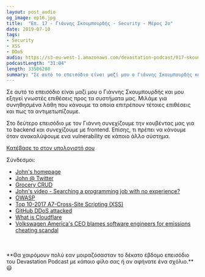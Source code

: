 ```yaml
---
layout: post_audio
og_image: ep16.jpg
title:  "Επ. 17 - Γιάννης Σκουμπουρδής - Security - Μέρος 2ο"
date: 2019-07-10
tags:
- Security
- XSS
- DDoS
audio: https://s3-eu-west-1.amazonaws.com/devastation-podcast/017-skoumbourdis-security-2.mp3
podcastLength: "31:04"
length: 33506208
summary: "Σε αυτό το επεισόδιο είναι μαζί μου ο Γιάννης Σκουμπουρδής και μου εξηγεί γνωστές επιθέσεις προς τα συστήματα μας. Μιλάμε για συνηθησμένα λάθη που κάνουμε τα οποία επιτρέπουν τέτοιες επιθέσεις και πως τα αντιμετωπίζουμε."
---
```

Σε αυτό το επεισόδιο είναι μαζί μου ο Γιάννης Σκουμπουρδής και μου εξηγεί γνωστές επιθέσεις προς
τα συστήματα μας. Μιλάμε για συνηθησμένα λάθη που κάνουμε τα οποία επιτρέπουν τέτοιες επιθέσεις
και πως τα αντιμετωπίζουμε.

Στο δεύτερο επεισόδιο με τον Γιάννη συνεχίζουμε την κουβέντας μας για το backend και συνεχίζουμε με frontend. Επίσης, τι πρέπει να κάνουμε όταν ανακαλύψουμε ενα vulnerability σε κάποιο άλλο σύστημα.

<a href="{{page.audio}}" target="_blank"><i class="fa fa-cloud-download"></i> Κατέβασε το στον υπολογιστή σου</a>

Σύνδεσμοι:

* <a href="https://www.web-and-development.com/john-skoumbourdis" target="_blank">John's homepage</a>
* <a href="https://twitter.com/scoumbourdis" target="_blank">John @ Twitter</a>
* <a href="https://www.grocerycrud.com/" target="_blank">Grocery CRUD</a>
* <a href="https://www.web-and-development.com/searching-a-programming-job-with-no-experience/" target="_blank">John's video - Searching a programming job with no experience?</a>
* <a href="https://www.owasp.org" target="_blank">OWASP</a>
* <a href="https://www.owasp.org/index.php/Top_10-2017_A7-Cross-Site_Scripting_(XSS)" target="_blank">Top 10-2017 A7-Cross-Site Scripting (XSS)</a>
* <a href="https://www.wired.com/story/github-ddos-memcached/" target="_blank">GitHub DDoS attacked</a>
* <a href="https://www.cloudflare.com/learning/what-is-cloudflare/" target="_blank">What is Cloudflare</a>
* <a href="https://www.theverge.com/2015/10/8/9481651/volkswagen-congressional-hearing-diesel-scandal-fault" target="_blank">Volkswagen America's CEO blames software engineers for emissions cheating scandal</a>

<br/>
<br/>
**Θα χαιρόμουν πολύ εαν μοιραζόσασταν το δέκατο έβδομο επεισόδιο του Devastation
Podcast με κάποιο φίλο σας ή αν αφήνατε ένα σχόλιο.** 😃
